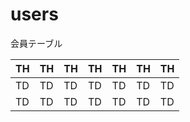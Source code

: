 # users
会員テーブル


|  TH  |  TH  |  TH  |  TH  |  TH  |  TH  |  TH  |
| ---- | ---- | ---- | ---- | ---- | ---- | ---- |
|  TD  |  TD  |  TD  |  TD  |  TD  |  TD  |  TD  |
|  TD  |  TD  |  TD  |  TD  |  TD  |  TD  |  TD  |
